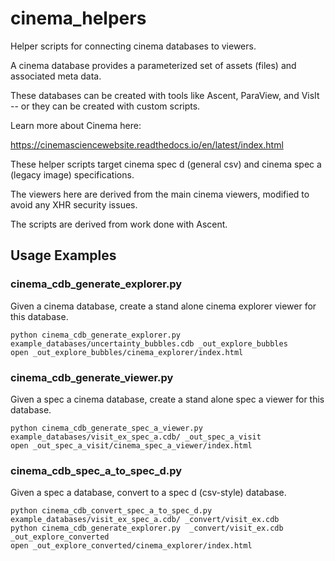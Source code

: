 # cinema_helpers

Helper scripts for connecting cinema databases to viewers.

A cinema database provides a parameterized set of assets (files) and associated meta data.

These databases can be created with tools like Ascent, ParaView, and VisIt -- or they can be created with custom scripts.

Learn more about Cinema here:

https://cinemasciencewebsite.readthedocs.io/en/latest/index.html


These helper scripts target cinema spec d (general csv) and cinema spec a (legacy image) specifications.

The viewers here are derived from the main cinema viewers, modified to avoid any XHR security issues.

The scripts are derived from work done with Ascent.


## Usage Examples

### cinema_cdb_generate_explorer.py

Given a cinema database, create a stand alone cinema explorer viewer for this database.

```
python cinema_cdb_generate_explorer.py  example_databases/uncertainty_bubbles.cdb _out_explore_bubbles
open _out_explore_bubbles/cinema_explorer/index.html
````

###  cinema_cdb_generate_viewer.py

Given a spec a cinema database, create a stand alone spec a viewer for this database.

```
python cinema_cdb_generate_spec_a_viewer.py example_databases/visit_ex_spec_a.cdb/ _out_spec_a_visit 
open _out_spec_a_visit/cinema_spec_a_viewer/index.html 
````

### cinema_cdb_spec_a_to_spec_d.py
Given a spec a database, convert to a spec d (csv-style) database.

```
python cinema_cdb_convert_spec_a_to_spec_d.py   example_databases/visit_ex_spec_a.cdb/ _convert/visit_ex.cdb
python cinema_cdb_generate_explorer.py  _convert/visit_ex.cdb _out_explore_converted
open _out_explore_converted/cinema_explorer/index.html 
```


